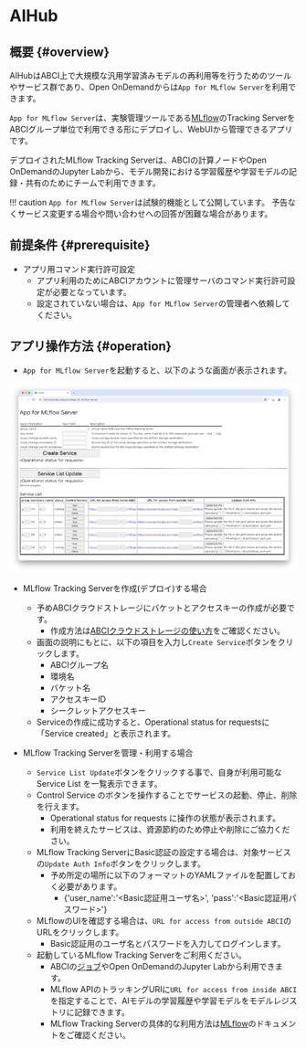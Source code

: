 # AIHub

## 概要 {#overview} 

AIHubはABCI上で大規模な汎用学習済みモデルの再利用等を行うためのツールやサービス群であり、Open OnDemandからは`App for MLflow Server`を利用できます。

`App for MLflow Server`は、実験管理ツールである[MLflow](https://mlflow.org/docs/latest/index.html)のTracking ServerをABCIグループ単位で利用できる形にデプロイし、WebUIから管理できるアプリです。

デプロイされたMLflow Tracking Serverは、ABCIの計算ノードやOpen OnDemandのJupyter Labから、モデル開発における学習履歴や学習モデルの記録・共有のためにチームで利用できます。

!!! caution
    `App for MLflow Server`は試験的機能として公開しています。
    予告なくサービス変更する場合や問い合わせへの回答が困難な場合があります。

## 前提条件 {#prerequisite}

* アプリ用コマンド実行許可設定
  * アプリ利用のためにABCIアカウントに管理サーバのコマンド実行許可設定が必要となっています。
  * 設定されていない場合は、`App for MLflow Server`の管理者へ依頼してください。 

## アプリ操作方法 {#operation}

* `App for MLflow Server`を起動すると、以下のような画面が表示されます。

![App for MLflow Server画面](img/app_for_mlflow_server.png)
　
* MLflow Tracking Serverを作成(デプロイ)する場合
  * 予めABCIクラウドストレージにバケットとアクセスキーの作成が必要です。
    * 作成方法は[ABCIクラウドストレージの使い方](https://docs.abci.ai/ja/abci-cloudstorage/usage/)をご確認ください。  
  * 画面の説明にもとに、以下の項目を入力し`Create Service`ボタンをクリックします。
    * ABCIグループ名
    * 環境名
    * バケット名
    * アクセスキーID
    * シークレットアクセスキー
  * Serviceの作成に成功すると、Operational status for requestsに「Service created」と表示されます。

* MLflow Tracking Serverを管理・利用する場合
  * `Service List Update`ボタンをクリックする事で、自身が利用可能なService List を一覧表示できます。
  * Control Service のボタンを操作することでサービスの起動、停止、削除を行えます。
    * Operational status for requests に操作の状態が表示されます。
    * 利用を終えたサービスは、資源節約のため停止や削除にご協力ください。
  * MLflow Tracking ServerにBasic認証の設定する場合は、対象サービスの`Update Auth Info`ボタンをクリックします。
    * 予め所定の場所に以下のフォーマットのYAMLファイルを配置しておく必要があります。
      * {'user_name':'<Basic認証用ユーザ名>', 'pass':'<Basic認証用パスワード>'}
  * MLflowのUIを確認する場合は、`URL for access from outside ABCI`のURLをクリックします。
    * Basic認証用のユーザ名とパスワードを入力してログインします。
  * 起動しているMLflow Tracking Serverをご利用ください。
    * ABCIの[ジョブ](https://docs.abci.ai/ja/job-execution/)やOpen OnDemandのJupyter Labから利用できます。
    * MLflow APIのトラッキングURIに`URL for access from inside ABCI`を指定することで、AIモデルの学習履歴や学習モデルをモデルレジストリに記録できます。
    * MLflow Tracking Serverの具体的な利用方法は[MLflow](https://mlflow.org/docs/latest/index.html)のドキュメントをご確認ください。
